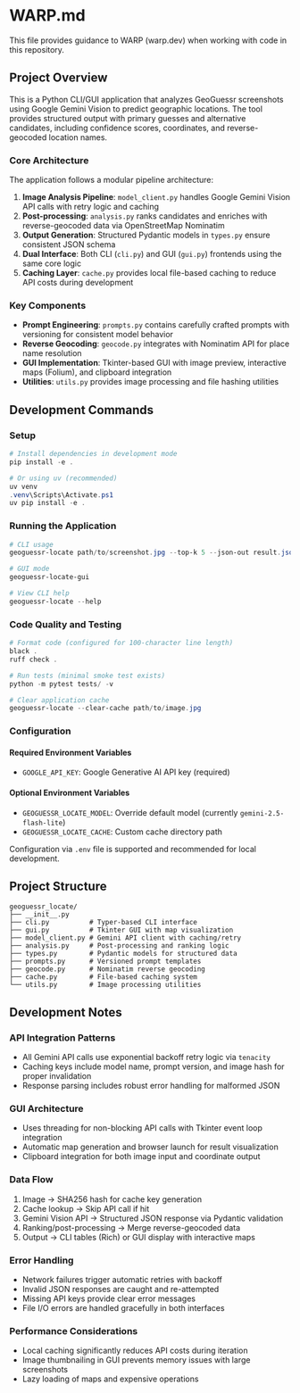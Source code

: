 # WARP.md

This file provides guidance to WARP (warp.dev) when working with code in this repository.

## Project Overview

This is a Python CLI/GUI application that analyzes GeoGuessr screenshots using Google Gemini Vision to predict geographic locations. The tool provides structured output with primary guesses and alternative candidates, including confidence scores, coordinates, and reverse-geocoded location names.

### Core Architecture

The application follows a modular pipeline architecture:

1. **Image Analysis Pipeline**: `model_client.py` handles Google Gemini Vision API calls with retry logic and caching
2. **Post-processing**: `analysis.py` ranks candidates and enriches with reverse-geocoded data via OpenStreetMap Nominatim
3. **Output Generation**: Structured Pydantic models in `types.py` ensure consistent JSON schema
4. **Dual Interface**: Both CLI (`cli.py`) and GUI (`gui.py`) frontends using the same core logic
5. **Caching Layer**: `cache.py` provides local file-based caching to reduce API costs during development

### Key Components

- **Prompt Engineering**: `prompts.py` contains carefully crafted prompts with versioning for consistent model behavior
- **Reverse Geocoding**: `geocode.py` integrates with Nominatim API for place name resolution
- **GUI Implementation**: Tkinter-based GUI with image preview, interactive maps (Folium), and clipboard integration
- **Utilities**: `utils.py` provides image processing and file hashing utilities

## Development Commands

### Setup
```powershell
# Install dependencies in development mode
pip install -e .

# Or using uv (recommended)
uv venv
.venv\Scripts\Activate.ps1
uv pip install -e .
```

### Running the Application
```powershell
# CLI usage
geoguessr-locate path/to/screenshot.jpg --top-k 5 --json-out result.json

# GUI mode
geoguessr-locate-gui

# View CLI help
geoguessr-locate --help
```

### Code Quality and Testing
```powershell
# Format code (configured for 100-character line length)
black .
ruff check .

# Run tests (minimal smoke test exists)
python -m pytest tests/ -v

# Clear application cache
geoguessr-locate --clear-cache path/to/image.jpg
```

### Configuration

#### Required Environment Variables
- `GOOGLE_API_KEY`: Google Generative AI API key (required)

#### Optional Environment Variables  
- `GEOGUESSR_LOCATE_MODEL`: Override default model (currently `gemini-2.5-flash-lite`)
- `GEOGUESSR_LOCATE_CACHE`: Custom cache directory path

Configuration via `.env` file is supported and recommended for local development.

## Project Structure

```
geoguessr_locate/
├── __init__.py
├── cli.py          # Typer-based CLI interface
├── gui.py          # Tkinter GUI with map visualization
├── model_client.py # Gemini API client with caching/retry
├── analysis.py     # Post-processing and ranking logic
├── types.py        # Pydantic models for structured data
├── prompts.py      # Versioned prompt templates
├── geocode.py      # Nominatim reverse geocoding
├── cache.py        # File-based caching system
└── utils.py        # Image processing utilities
```

## Development Notes

### API Integration Patterns
- All Gemini API calls use exponential backoff retry logic via `tenacity`
- Caching keys include model name, prompt version, and image hash for proper invalidation
- Response parsing includes robust error handling for malformed JSON

### GUI Architecture
- Uses threading for non-blocking API calls with Tkinter event loop integration
- Automatic map generation and browser launch for result visualization
- Clipboard integration for both image input and coordinate output

### Data Flow
1. Image → SHA256 hash for cache key generation
2. Cache lookup → Skip API call if hit
3. Gemini Vision API → Structured JSON response via Pydantic validation
4. Ranking/post-processing → Merge reverse-geocoded data
5. Output → CLI tables (Rich) or GUI display with interactive maps

### Error Handling
- Network failures trigger automatic retries with backoff
- Invalid JSON responses are caught and re-attempted
- Missing API keys provide clear error messages
- File I/O errors are handled gracefully in both interfaces

### Performance Considerations
- Local caching significantly reduces API costs during iteration
- Image thumbnailing in GUI prevents memory issues with large screenshots
- Lazy loading of maps and expensive operations
